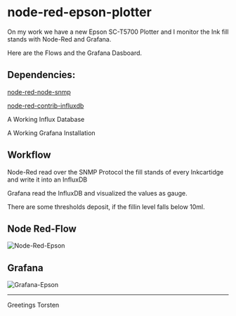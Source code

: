 # node-red-epson-plotter

On my work we have a new Epson SC-T5700 Plotter and I monitor the Ink fill stands with
Node-Red and Grafana.

Here are the Flows and the Grafana Dasboard.

## Dependencies:

[node-red-node-snmp](https://flows.nodered.org/node/node-red-node-snmp)

[node-red-contrib-influxdb](https://flows.nodered.org/node/node-red-contrib-influxdb)

A Working Influx Database

A Working Grafana Installation

## Workflow

Node-Red read over the SNMP Protocol the fill stands of every Inkcartidge and write it into an InfluxDB

Grafana read the InfluxDB and visualized the values as gauge. 

There are some thresholds deposit, if the fillin level falls below 10ml.


## Node Red-Flow

![Node-Red-Epson](https://github.com/user-attachments/assets/a5f746a0-a818-4cb1-9c09-b6b5404535aa)

## Grafana
![Grafana-Epson](https://github.com/user-attachments/assets/40774f93-7318-4f44-b8a3-cd643901fabc)



-------------------------------------------



Greetings Torsten





